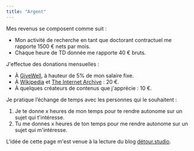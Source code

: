 ```yaml
---
title: "Argent"
---
```


Mes revenus se composent comme suit :

- Mon activité de recherche en tant que doctorant contractuel me rapporte 1500 € nets par mois.
- Chaque heure de TD donnée me rapporte 40 € bruts.

J'effectue des donations mensuelles :

- À [GiveWell](https://www.givewell.org/giving), à hauteur de 5% de mon salaire fixe.
- À [Wikipedia](https://donate.wikimedia.org/w/index.php?title=Special:LandingPage&uselang=fr) et [The Internet Archive](https://archive.org/donate/) : 20 €.
- À quelques créateurs de contenus que j'apprécie : 10 €.

Je pratique l’échange de temps avec les personnes qui le souhaitent :

1. Je te donne x heures de mon temps pour te rendre autonome sur un sujet qui t'intéresse.
2. Tu me donnes x heures de ton temps pour me rendre autonome sur un sujet qui m'intéresse.

L'idée de cette page m'est venue à la lecture du blog [détour.studio](https://détour.studio/argent/).